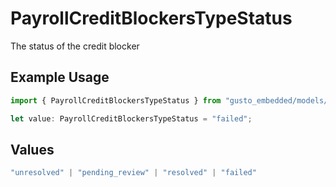 # PayrollCreditBlockersTypeStatus

The status of the credit blocker

## Example Usage

```typescript
import { PayrollCreditBlockersTypeStatus } from "gusto_embedded/models/components";

let value: PayrollCreditBlockersTypeStatus = "failed";
```

## Values

```typescript
"unresolved" | "pending_review" | "resolved" | "failed"
```